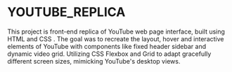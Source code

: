 # YOUTUBE_REPLICA
This project is front-end replica of YouTube web page interface, built using HTML and CSS . The goal was to recreate the layout, hover and interactive elements of YouTube with components like fixed header sidebar and dynamic video grid. Utilizing CSS Flexbox and Grid to adapt gracefully different screen sizes, mimicking YouTube's desktop views.
